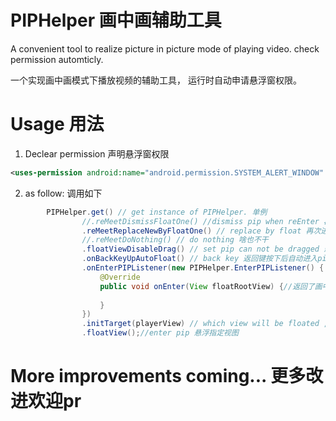 # PIPHelper 画中画辅助工具

A convenient tool to realize picture in picture mode of playing video. check permission automticly.

一个实现画中画模式下播放视频的辅助工具， 运行时自动申请悬浮窗权限。

[github]: https://github.com/cjztool/PIPHelper/blob/master/pre.gif "preview"


# Usage 用法

1. Declear permission 声明悬浮窗权限

```xml
<uses-permission android:name="android.permission.SYSTEM_ALERT_WINDOW" />
```
2. as follow: 调用如下
```java
        PIPHelper.get() // get instance of PIPHelper. 单例
                //.reMeetDismissFloatOne() //dismiss pip when reEnter 再次进入播放页面时消失掉画中画
                .reMeetReplaceNewByFloatOne() // replace by float 再次进入时用画中画替换新的
                //.reMeetDoNothing() // do nothing 啥也不干
                .floatViewDisableDrag() // set pip can not be dragged 悬浮播放后禁止拖拽，默认可以
                .onBackKeyUpAutoFloat() // back key 返回键按下后自动进入pip
                .onEnterPIPListener(new PIPHelper.EnterPIPListener() { //进入画中画模式下的回调
                    @Override
                    public void onEnter(View floatRootView) {//返回了画中画的根节点view 可以在这个view上添加相应的菜单
                        
                    }
                })
                .initTarget(playerView) // which view will be floated , enter pip mode.指定要进入画中画模式的view
                .floatView();//enter pip 悬浮指定视图
```

# More improvements coming... 更多改进欢迎pr
